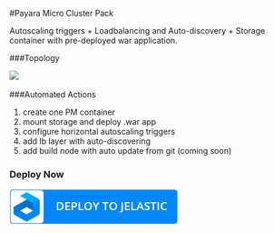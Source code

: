#Payara Micro Cluster Pack 

Autoscaling triggers + Loadbalancing and Auto-discovery + Storage container with pre-deployed war application.    

###Topology 

<img src="https://docs.google.com/drawings/d/1Hne1WJ0fnVmpz3BqNYnCwGFp7ZJPLMN5qwcTl9z_CPw/pub?w=1033&h=804&rnd=3" width="500"/>

###Automated Actions 
1. create one PM container 
2. mount storage and deploy .war app
3. configure horizontal autoscaling triggers
4. add lb layer with auto-discovering
5. add build node with auto update from git (coming soon)    

### Deploy Now
[![Deploy](https://github.com/jelastic-jps/git-push-deploy/raw/master/images/deploy-to-jelastic.png)](https://jelastic.com/install-application/?manifest=https://raw.githubusercontent.com/jelastic-jps/payara/master/multi-jps-solutions/autoscaling-storage-loadbalancing.jps) 
